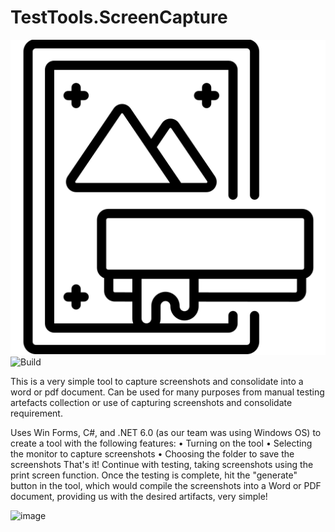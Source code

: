 # TestTools.ScreenCapture
![](https://github.com/peterrexj/TestTools.ScreenCapture/blob/master/TestTools.ScreenCapture/Resources/printing.png) </br>
![Build](https://github.com/peterrexj/TestTools.ScreenCapture/actions/workflows/dotnet-desktop.yml/badge.svg)

This is a very simple tool to capture screenshots and consolidate into a word or pdf document. Can be used for many purposes from manual testing artefacts collection or use of capturing screenshots and consolidate requirement.

Uses Win Forms, C#, and .NET 6.0 (as our team was using Windows OS) to create a tool with the following features:
•	Turning on the tool
•	Selecting the monitor to capture screenshots
•	Choosing the folder to save the screenshots
That's it! Continue with testing, taking screenshots using the print screen function. Once the testing is complete, hit the "generate" button in the tool, which would compile the screenshots into a Word or PDF document, providing us with the desired artifacts, very simple!

![image](https://github.com/peterrexj/TestTools.ScreenCapture/assets/10838987/9713f6a1-dc7e-4ed1-9f3a-a18b51d8e2c2)
